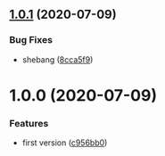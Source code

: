 ## [1.0.1](https://github.com/NaturalCycles/internal-cli/compare/v1.0.0...v1.0.1) (2020-07-09)


### Bug Fixes

* shebang ([8cca5f9](https://github.com/NaturalCycles/internal-cli/commit/8cca5f97ccc94374980e299b44d7b347e19e0033))

# 1.0.0 (2020-07-09)


### Features

* first version ([c956bb0](https://github.com/NaturalCycles/internal-cli/commit/c956bb0a3961cf6990d368025dfbc28773f9cbc3))
